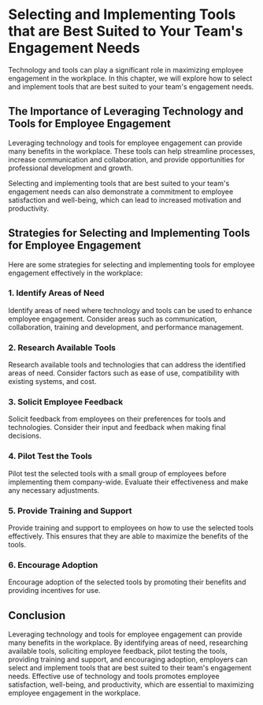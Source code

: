 Selecting and Implementing Tools that are Best Suited to Your Team's Engagement Needs
=========================================================================================================================================================

Technology and tools can play a significant role in maximizing employee engagement in the workplace. In this chapter, we will explore how to select and implement tools that are best suited to your team's engagement needs.

The Importance of Leveraging Technology and Tools for Employee Engagement
-------------------------------------------------------------------------

Leveraging technology and tools for employee engagement can provide many benefits in the workplace. These tools can help streamline processes, increase communication and collaboration, and provide opportunities for professional development and growth.

Selecting and implementing tools that are best suited to your team's engagement needs can also demonstrate a commitment to employee satisfaction and well-being, which can lead to increased motivation and productivity.

Strategies for Selecting and Implementing Tools for Employee Engagement
-----------------------------------------------------------------------

Here are some strategies for selecting and implementing tools for employee engagement effectively in the workplace:

### 1. Identify Areas of Need

Identify areas of need where technology and tools can be used to enhance employee engagement. Consider areas such as communication, collaboration, training and development, and performance management.

### 2. Research Available Tools

Research available tools and technologies that can address the identified areas of need. Consider factors such as ease of use, compatibility with existing systems, and cost.

### 3. Solicit Employee Feedback

Solicit feedback from employees on their preferences for tools and technologies. Consider their input and feedback when making final decisions.

### 4. Pilot Test the Tools

Pilot test the selected tools with a small group of employees before implementing them company-wide. Evaluate their effectiveness and make any necessary adjustments.

### 5. Provide Training and Support

Provide training and support to employees on how to use the selected tools effectively. This ensures that they are able to maximize the benefits of the tools.

### 6. Encourage Adoption

Encourage adoption of the selected tools by promoting their benefits and providing incentives for use.

Conclusion
----------

Leveraging technology and tools for employee engagement can provide many benefits in the workplace. By identifying areas of need, researching available tools, soliciting employee feedback, pilot testing the tools, providing training and support, and encouraging adoption, employers can select and implement tools that are best suited to their team's engagement needs. Effective use of technology and tools promotes employee satisfaction, well-being, and productivity, which are essential to maximizing employee engagement in the workplace.

